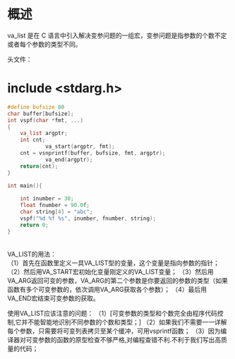 # 概述

va_list 是在 C 语言中引入解决变参问题的一组宏，变参问题是指参数的个数不定或者每个参数的类型不同。

头文件：

# include <stdarg.h>

```c
#define bufsize 80
char buffer[bufsize];
int vspf(char *fmt, ...)
{
    va_list argptr;
    int cnt;
            va_start(argptr, fmt);
    cnt = vsnprintf(buffer, bufsize, fmt, argptr);
            va_end(argptr);
    return(cnt);
}

int main(){
    
    int inumber = 30;
    float fnumber = 90.0f;
    char string[4] = "abc";
    vspf("%d %f %s", inumber, fnumber, string);
    return 0;
}

```

###### ############################################################################

VA_LIST的用法：      
（1）首先在函数里定义一具VA_LIST型的变量，这个变量是指向参数的指针； （2）然后用VA_START宏初始化变量刚定义的VA_LIST变量；
（3）然后用VA_ARG返回可变的参数，VA_ARG的第二个参数是你要返回的参数的类型（如果函数有多个可变参数的，依次调用VA_ARG获取各个参数）； （4）最后用VA_END宏结束可变参数的获取。

使用VA_LIST应该注意的问题： （1）[可变参数的类型和个数完全由程序代码控制,它并不能智能地识别不同参数的个数和类型；]
（2）如果我们不需要一一详解每个参数，只需要将可变列表拷贝至某个缓冲，可用vsprintf函数； （3）因为编译器对可变参数的函数的原型检查不够严格,对编程查错不利.不利于我们写出高质量的代码；